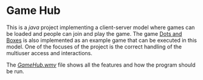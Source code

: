 # Game Hub

This is a *java* project implementing a client-server model where games can be loaded and people can join and play the game. The game [Dots and Boxes](https://en.wikipedia.org/wiki/Dots_and_Boxes) is also implemented as an example game that can be executed in this model. One of the focuses of the project is the correct handling of the multiuser access and interactions.

The [*GameHub.wmv*](./GameHub.wmv) file shows all the features and how the program should be run.
